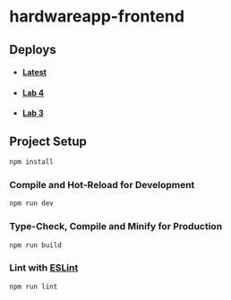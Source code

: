 # hardwareapp-frontend

## Deploys
- #### [Latest](https://hardware-bay.vercel.app/)
- #### [Lab 4](https://hardware-m1gv94zf5-matijao.vercel.app/)
- #### [Lab 3](https://hardware-b2icz40x2-matijao.vercel.app/)


## Project Setup

```sh
npm install
```

### Compile and Hot-Reload for Development

```sh
npm run dev
```

### Type-Check, Compile and Minify for Production

```sh
npm run build
```

### Lint with [ESLint](https://eslint.org/)

```sh
npm run lint
```
